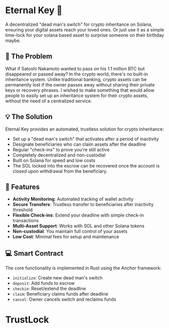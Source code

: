 # Eternal Key 🔑

A decentralized "dead man's switch" for crypto inheritance on Solana, ensuring your digital assets reach your loved ones. Or just use it as a simple time-lock for your solana based asset to surprise someone on their birthday maybe.

## 🌟 The Problem

What if Satoshi Nakamoto wanted to pass on his 1.1 million BTC but disappeared or passed away? In the crypto world, there's no built-in inheritance system. Unlike traditional banking, crypto assets can be permanently lost if the owner passes away without sharing their private keys or recovery phrases. I wished to make something that would allow people to easily set up an inheritance system for their crypto assets, without the need of a centralized service.

## 💡 The Solution

Eternal Key provides an automated, trustless solution for crypto inheritance:

- Set up a "dead man's switch" that activates after a period of inactivity
- Designate beneficiaries who can claim assets after the deadline
- Regular "check-ins" to prove you're still active
- Completely decentralized and non-custodial
- Built on Solana for speed and low costs
- The SOL locked into the escrow can be recovered once the account is closed upon withdrawal from the beneficiary.

## 🚀 Features

- **Activity Monitoring**: Automated tracking of wallet activity
- **Secure Transfers**: Trustless transfer to beneficiaries after inactivity threshold
- **Flexible Check-ins**: Extend your deadline with simple check-in transactions
- **Multi-Asset Support**: Works with SOL and other Solana tokens
- **Non-custodial**: You maintain full control of your assets
- **Low Cost**: Minimal fees for setup and maintenance

## 💻 Smart Contract

The core functionality is implemented in Rust using the Anchor framework:

- `initialize`: Create new dead man's switch
- `deposit`: Add funds to escrow
- `checkin`: Reset/extend the deadline
- `claim`: Beneficiary claims funds after deadline
- `cancel`: Owner cancels switch and reclaims funds


# TrustLock
